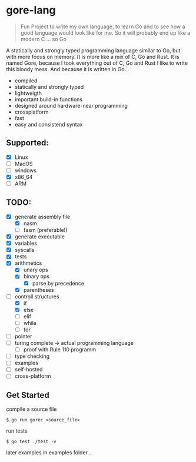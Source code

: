 # gore-lang

> Fun Project to write my own language, to learn Go and to see how a good language would look like for me. So it will probably end up like a modern C ... so Go

A statically and strongly typed programming language similar to Go, but with more focus on memory. It is more like a mix of C, Go and Rust. 
It is named Gore, because I took everything out of C, Go and Rust I like to write this bloody mess.
And because it is written in Go...

* compiled
* statically and strongly typed
* lightweigth
* important build-in functions
* designed around hardware-near programming
* crossplatform
* fast
* easy and consistend syntax

## Supported:
* [x] Linux
* [ ] MacOS
* [ ] windows
* [x] x86_64
* [ ] ARM

## TODO:
* [x] generate assembly file
  * [x] nasm
  * [ ] fasm (preferable!)
* [x] generate executable
* [x] variables
* [x] syscalls
* [x] tests
* [x] arithmetics
  * [x] unary ops
  * [x] binary ops
    * [x] parse by precedence
  * [x] parentheses
* [ ] controll structures
  * [x] if
  * [x] else
  * [ ] elif
  * [ ] while
  * [ ] for
* [ ] pointer
* [ ] turing complete -> actual programming language
  * [ ] proof with Rule 110 programm 
* [ ] type checking
* [ ] examples
* [ ] self-hosted
* [ ] cross-platform

## Get Started

compile a source file
```console
$ go run gorec <source_file>
```
run tests
```console
$ go test ./test -v
```

later examples in examples folder...

